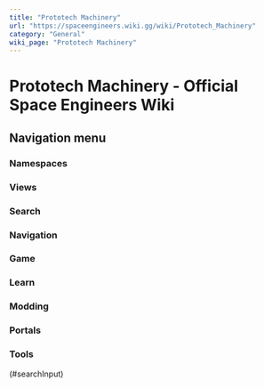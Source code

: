 ```yaml
---
title: "Prototech Machinery"
url: "https://spaceengineers.wiki.gg/wiki/Prototech_Machinery"
category: "General"
wiki_page: "Prototech Machinery"
---
```


# Prototech Machinery - Official Space Engineers Wiki

## Navigation menu

### Namespaces

### Views

### Search

### Navigation

### Game

### Learn

### Modding

### Portals

### Tools

(#searchInput)